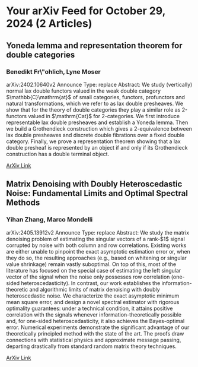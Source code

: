 <h1>Your arXiv Feed for October 29, 2024 (2 Articles)</h1>
<h2>Yoneda lemma and representation theorem for double categories</h2>
<h3>Benedikt Fr\"ohlich, Lyne Moser</h3>
<p>arXiv:2402.10640v2 Announce Type: replace 
Abstract: We study (vertically) normal lax double functors valued in the weak double category $\mathbb{C}\mathrm{at}$ of small categories, functors, profunctors and natural transformations, which we refer to as lax double presheaves. We show that for the theory of double categories they play a similar role as 2-functors valued in $\mathrm{Cat}$ for 2-categories. We first introduce representable lax double presheaves and establish a Yoneda lemma. Then we build a Grothendieck construction which gives a 2-equivalence between lax double presheaves and discrete double fibrations over a fixed double category. Finally, we prove a representation theorem showing that a lax double presheaf is represented by an object if and only if its Grothendieck construction has a double terminal object.</p>
<a href='https://arxiv.org/abs/2402.10640'>ArXiv Link</a>

<h2>Matrix Denoising with Doubly Heteroscedastic Noise: Fundamental Limits and Optimal Spectral Methods</h2>
<h3>Yihan Zhang, Marco Mondelli</h3>
<p>arXiv:2405.13912v2 Announce Type: replace 
Abstract: We study the matrix denoising problem of estimating the singular vectors of a rank-$1$ signal corrupted by noise with both column and row correlations. Existing works are either unable to pinpoint the exact asymptotic estimation error or, when they do so, the resulting approaches (e.g., based on whitening or singular value shrinkage) remain vastly suboptimal. On top of this, most of the literature has focused on the special case of estimating the left singular vector of the signal when the noise only possesses row correlation (one-sided heteroscedasticity). In contrast, our work establishes the information-theoretic and algorithmic limits of matrix denoising with doubly heteroscedastic noise. We characterize the exact asymptotic minimum mean square error, and design a novel spectral estimator with rigorous optimality guarantees: under a technical condition, it attains positive correlation with the signals whenever information-theoretically possible and, for one-sided heteroscedasticity, it also achieves the Bayes-optimal error. Numerical experiments demonstrate the significant advantage of our theoretically principled method with the state of the art. The proofs draw connections with statistical physics and approximate message passing, departing drastically from standard random matrix theory techniques.</p>
<a href='https://arxiv.org/abs/2405.13912'>ArXiv Link</a>

